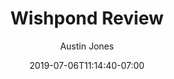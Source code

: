 ---
title: "Wishpond Review"
description: "Get an indepth Wishpond Review. We cover everthing from what it's does well to similar products that you should check out. Our indepth reviews are the best around so give it a read."
tags: ["Software", "Review", "Wishpond"]
categories: ["Software Review"]
author: ["Austin Jones"]
WordCount: 1811
date: 2019-07-06T11:14:40-07:00
type: "Reviews"
layout: "wishpond"
draft: false
---